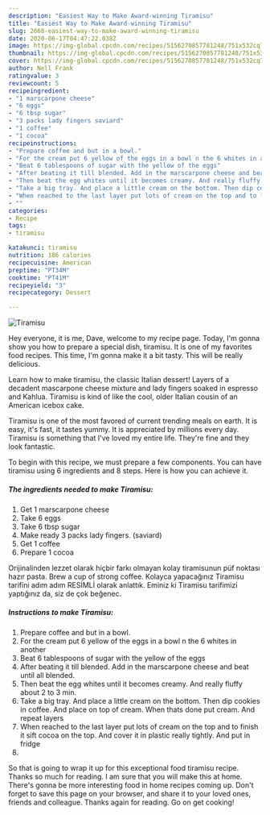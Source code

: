 ```yaml
---
description: "Easiest Way to Make Award-winning Tiramisu"
title: "Easiest Way to Make Award-winning Tiramisu"
slug: 2660-easiest-way-to-make-award-winning-tiramisu
date: 2020-06-17T04:47:22.038Z
image: https://img-global.cpcdn.com/recipes/5156270857781248/751x532cq70/tiramisu-recipe-main-photo.jpg
thumbnail: https://img-global.cpcdn.com/recipes/5156270857781248/751x532cq70/tiramisu-recipe-main-photo.jpg
cover: https://img-global.cpcdn.com/recipes/5156270857781248/751x532cq70/tiramisu-recipe-main-photo.jpg
author: Nell Frank
ratingvalue: 3
reviewcount: 5
recipeingredient:
- "1 marscarpone cheese"
- "6 eggs"
- "6 tbsp sugar"
- "3 packs lady fingers saviard"
- "1 coffee"
- "1 cocoa"
recipeinstructions:
- "Prepare coffee and but in a bowl."
- "For the cream put 6 yellow of the eggs in a bowl n the 6 whites in another"
- "Beat 6 tablespoons of sugar with the yellow of the eggs"
- "After beating it till blended. Add in the marscarpone cheese and beat until all blended."
- "Then beat the egg whites until it becomes creamy. And really fluffy about 2 to 3 min."
- "Take a big tray. And place a little cream on the bottom. Then dip cookies in coffee. And place on top of cream. When thats done put cream. And repeat layers"
- "When reached to the last layer put lots of cream on the top and to finish it sift cocoa on the top. And cover it in plastic really tightly. And put in fridge"
- ""
categories:
- Recipe
tags:
- tiramisu

katakunci: tiramisu 
nutrition: 186 calories
recipecuisine: American
preptime: "PT34M"
cooktime: "PT41M"
recipeyield: "3"
recipecategory: Dessert

---
```



![Tiramisu](https://img-global.cpcdn.com/recipes/5156270857781248/751x532cq70/tiramisu-recipe-main-photo.jpg)

Hey everyone, it is me, Dave, welcome to my recipe page. Today, I'm gonna show you how to prepare a special dish, tiramisu. It is one of my favorites food recipes. This time, I'm gonna make it a bit tasty. This will be really delicious.

Learn how to make tiramisu, the classic Italian dessert! Layers of a decadent mascarpone cheese mixture and lady fingers soaked in espresso and Kahlua. Tiramisu is kind of like the cool, older Italian cousin of an American icebox cake.

Tiramisu is one of the most favored of current trending meals on earth. It is easy, it's fast, it tastes yummy. It is appreciated by millions every day. Tiramisu is something that I've loved my entire life. They're fine and they look fantastic.


To begin with this recipe, we must prepare a few components. You can have tiramisu using 6 ingredients and 8 steps. Here is how you can achieve it.

<!--inarticleads1-->

##### The ingredients needed to make Tiramisu:

1. Get 1 marscarpone cheese
1. Take 6 eggs
1. Take 6 tbsp sugar
1. Make ready 3 packs lady fingers. (saviard)
1. Get 1 coffee
1. Prepare 1 cocoa


Orijinalinden lezzet olarak hiçbir farkı olmayan kolay tiramisunun püf noktası hazır pasta. Brew a cup of strong coffee. Kolayca yapacağınız Tiramisu tarifini adım adım RESİMLİ olarak anlattık. Eminiz ki Tiramisu tarifimizi yaptığınız da, siz de çok beğenec. 

<!--inarticleads2-->

##### Instructions to make Tiramisu:

1. Prepare coffee and but in a bowl.
1. For the cream put 6 yellow of the eggs in a bowl n the 6 whites in another
1. Beat 6 tablespoons of sugar with the yellow of the eggs
1. After beating it till blended. Add in the marscarpone cheese and beat until all blended.
1. Then beat the egg whites until it becomes creamy. And really fluffy about 2 to 3 min.
1. Take a big tray. And place a little cream on the bottom. Then dip cookies in coffee. And place on top of cream. When thats done put cream. And repeat layers
1. When reached to the last layer put lots of cream on the top and to finish it sift cocoa on the top. And cover it in plastic really tightly. And put in fridge
1. 




So that is going to wrap it up for this exceptional food tiramisu recipe. Thanks so much for reading. I am sure that you will make this at home. There's gonna be more interesting food in home recipes coming up. Don't forget to save this page on your browser, and share it to your loved ones, friends and colleague. Thanks again for reading. Go on get cooking!

